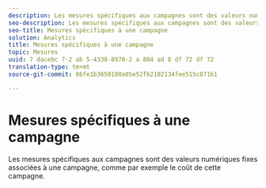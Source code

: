 ```yaml
---
description: Les mesures spécifiques aux campagnes sont des valeurs numériques fixes associées à une campagne, comme par exemple le coût de cette campagne.
seo-description: Les mesures spécifiques aux campagnes sont des valeurs numériques fixes associées à une campagne, comme par exemple le coût de cette campagne.
seo-title: Mesures spécifiques à une campagne
solution: Analytics
title: Mesures spécifiques à une campagne
topic: Mesures
uuid: 7 dacebc 7-2 ab 5-4338-8970-2 a 804 ad 8 df 72 df 72
translation-type: tm+mt
source-git-commit: 86fe1b3650100a05e52fb2102134fee515c871b1

---
```



# Mesures spécifiques à une campagne

Les mesures spécifiques aux campagnes sont des valeurs numériques fixes associées à une campagne, comme par exemple le coût de cette campagne.

